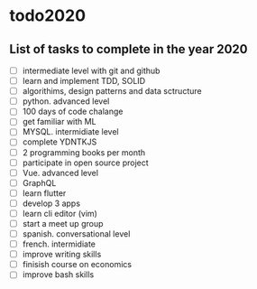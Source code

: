 # todo2020
## List of tasks to complete in the year 2020

- [ ] intermediate level with git and github
- [ ] learn and implement TDD, SOLID
- [ ] algorithims, design patterns and data sctructure
- [ ] python. advanced level
- [ ] 100 days of code chalange
- [ ] get familiar with ML
- [ ] MYSQL. intermidiate level
- [ ] complete YDNTKJS
- [ ] 2 programming books per month
- [ ] participate in open source project
- [ ] Vue. advanced level
- [ ] GraphQL
- [ ] learn flutter
- [ ] develop 3 apps
- [ ] learn cli editor (vim)
- [ ] start a meet up group
- [ ] spanish. conversational level
- [ ] french. intermidiate
- [ ] improve writing skills
- [ ] finisish course on economics
- [ ] improve bash skills
